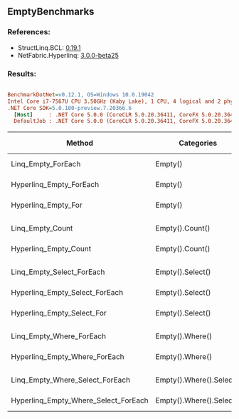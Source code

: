 ﻿## EmptyBenchmarks

### References:
- StructLinq.BCL: [0.19.1](https://www.nuget.org/packages/StructLinq.BCL/0.19.1)
- NetFabric.Hyperlinq: [3.0.0-beta25](https://www.nuget.org/packages/NetFabric.Hyperlinq/3.0.0-beta25)

### Results:
``` ini

BenchmarkDotNet=v0.12.1, OS=Windows 10.0.19042
Intel Core i7-7567U CPU 3.50GHz (Kaby Lake), 1 CPU, 4 logical and 2 physical cores
.NET Core SDK=5.0.100-preview.7.20366.6
  [Host]     : .NET Core 5.0.0 (CoreCLR 5.0.20.36411, CoreFX 5.0.20.36411), X64 RyuJIT
  DefaultJob : .NET Core 5.0.0 (CoreCLR 5.0.20.36411, CoreFX 5.0.20.36411), X64 RyuJIT


```
|                               Method |               Categories |      Mean |     Error |    StdDev | Ratio |  Gen 0 | Gen 1 | Gen 2 | Allocated |
|------------------------------------- |------------------------- |----------:|----------:|----------:|------:|-------:|------:|------:|----------:|
|                   Linq_Empty_ForEach |                  Empty() |  6.974 ns | 0.0261 ns | 0.0244 ns |  1.00 |      - |     - |     - |         - |
|              Hyperlinq_Empty_ForEach |                  Empty() |  1.067 ns | 0.0195 ns | 0.0173 ns |  0.15 |      - |     - |     - |         - |
|                  Hyperlinq_Empty_For |                  Empty() |  2.986 ns | 0.0163 ns | 0.0136 ns |  0.43 |      - |     - |     - |         - |
|                                      |                          |           |           |           |       |        |       |       |           |
|                     Linq_Empty_Count |          Empty().Count() |  8.448 ns | 0.0698 ns | 0.0653 ns |  1.00 |      - |     - |     - |         - |
|                Hyperlinq_Empty_Count |          Empty().Count() |  1.839 ns | 0.0229 ns | 0.0215 ns |  0.22 |      - |     - |     - |         - |
|                                      |                          |           |           |           |       |        |       |       |           |
|            Linq_Empty_Select_ForEach |         Empty().Select() | 22.319 ns | 0.0869 ns | 0.0770 ns |  1.00 |      - |     - |     - |         - |
|       Hyperlinq_Empty_Select_ForEach |         Empty().Select() | 14.958 ns | 0.0627 ns | 0.0524 ns |  0.67 |      - |     - |     - |         - |
|           Hyperlinq_Empty_Select_For |         Empty().Select() | 14.216 ns | 0.0572 ns | 0.0535 ns |  0.64 |      - |     - |     - |         - |
|                                      |                          |           |           |           |       |        |       |       |           |
|             Linq_Empty_Where_ForEach |          Empty().Where() | 45.956 ns | 0.3857 ns | 0.3608 ns |  1.00 | 0.0268 |     - |     - |      56 B |
|        Hyperlinq_Empty_Where_ForEach |          Empty().Where() | 16.156 ns | 0.1318 ns | 0.1168 ns |  0.35 |      - |     - |     - |         - |
|                                      |                          |           |           |           |       |        |       |       |           |
|      Linq_Empty_Where_Select_ForEach | Empty().Where().Select() | 78.052 ns | 0.6378 ns | 0.5654 ns |  1.00 | 0.0573 |     - |     - |     120 B |
| Hyperlinq_Empty_Where_Select_ForEach | Empty().Where().Select() | 43.140 ns | 0.2202 ns | 0.1838 ns |  0.55 |      - |     - |     - |         - |
